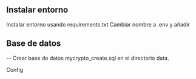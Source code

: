 ## Instalar entorno
Instalar entorno usando requirements.txt
Cambiar nombre a .env y añadir 
## Base de datos
-- Crear base de datos mycrypto_create.sql en el directorio data. 

Config